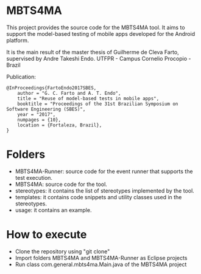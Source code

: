# MBTS4MA

This project provides the source code for the MBTS4MA tool. It aims to support the model-based testing of mobile apps developed for the Android platform. 

It is the main result of the master thesis of Guilherme de Cleva Farto, supervised by Andre Takeshi Endo.
UTFPR - Campus Cornelio Procopio - Brazil 

Publication:
```
@InProceedings{FartoEndo2017SBES,
    author = "G. C. Farto and A. T. Endo",
    title = "Reuse of model-based tests in mobile apps",
    booktitle = "Proceedings of the 31st Brazilian Symposium on Software Engineering (SBES)",
    year = "2017", 
    numpages = {10},
    location = {Fortaleza, Brazil},
} 
```

# Folders

- MBTS4MA-Runner: source code for the event runner that supports the test execution.
- MBTS4MA: source code for the tool.
- stereotypes: it contains the list of stereotypes implemented by the tool.
- templates: it contains code snippets and utility classes used in the stereotypes.
- usage: it contains an example.

# How to execute

- Clone the repository using "git clone"
- Import folders MBTS4MA and MBTS4MA-Runner as Eclipse projects
- Run class com.general.mbts4ma.Main.java of the MBTS4MA project
